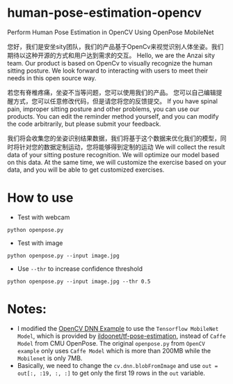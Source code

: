 # human-pose-estimation-opencv
Perform Human Pose Estimation in OpenCV Using OpenPose MobileNet

您好，我们是安坐sity团队，我们的产品基于OpenCv来视觉识别人体坐姿。我们期待以这种开源的方式和用户达到需求的交互。
Hello, we are the Anzai sity team. Our product is based on OpenCv to visually recognize the human sitting posture. 
We look forward to interacting with users to meet their needs in this open source way.

若您有脊椎疼痛，坐姿不当等问题，您可以使用我们的产品。
您可以自己编辑提醒方式，您可以任意修改代码，但是请您将您的反馈提交。
If you have spinal pain, improper sitting posture and other problems, you can use our products.
You can edit the reminder method yourself, and you can modify the code arbitrarily, but please submit your feedback.

我们将会收集您的坐姿识别结果数据，我们将基于这个数据来优化我们的模型，同时将针对您的数据定制运动，您将能够得到定制的运动
We will collect the result data of your sitting posture recognition. We will optimize our model based on this data. 
At the same time, we will customize the exercise based on your data, and you will be able to get customized exercises.




# How to use

- Test with webcam

```
python openpose.py
```

- Test with image
```
python openpose.py --input image.jpg
```

- Use `--thr` to increase confidence threshold

```
python openpose.py --input image.jpg --thr 0.5
```

# Notes:
- I modified the [OpenCV DNN Example](https://github.com/opencv/opencv/blob/master/samples/dnn/openpose.py) to use the `Tensorflow MobileNet Model`, which is provided by [ildoonet/tf-pose-estimation](https://github.com/ildoonet/tf-pose-estimation/tree/master/models/graph/mobilenet_thin), instead of `Caffe Model` from CMU OpenPose. The original `openpose.py` from `OpenCV example` only uses `Caffe Model` which is more than 200MB while the `Mobilenet` is only 7MB.
- Basically, we need to change the `cv.dnn.blobFromImage` and use `out = out[:, :19, :, :]` to get only the first 19 rows in the `out` variable.
